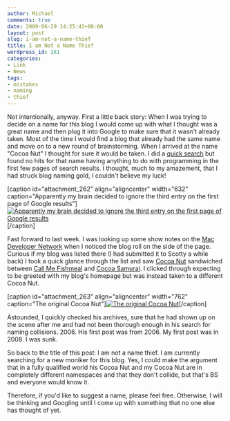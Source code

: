 ```yaml
---
author: Michael
comments: true
date: 2009-06-29 14:25:41+00:00
layout: post
slug: i-am-not-a-name-thief
title: I am Not a Name Thief
wordpress_id: 261
categories:
- Link
- News
tags:
- mistakes
- naming
- thief
---
```


Not intentionally, anyway.  First a little back story: When I was trying to decide on a name for this blog I would come up with what I thought was a great name and then plug it into Google to make sure that it wasn't already taken.  Most of the time I would find a blog that already had the same name and move on to a new round of brainstorming.  When I arrived at the name "Cocoa Nut" I thought for sure it would be taken.  I did a [quick search](http://www.google.com/search?q=%22cocoa+nut%22) but found no hits for that name having anything to do with programming in the first few pages of search results.  I thought, much to my amazement, that I had struck blog naming gold, I couldn't believe my luck!

[caption id="attachment_262" align="aligncenter" width="632" caption="Apparently my brain decided to ignore the third entry on the first page of Google results"][![Apparently my brain decided to ignore the third entry on the first page of Google results](http://fruitstandsoftware.com/blog/wp-content/uploads/2009/06/Cocoa-Nut-in-Google.png)](http://fruitstandsoftware.com/blog/2009/06/i-am-not-a-name-thief/cocoa-nut-in-google/)[/caption]

Fast forward to last week.  I was looking up some show notes on the [Mac Developer Network](http://www.mac-developer-network.com/) when I noticed the blog roll on the side of the page.  Curious if my blog was listed there (I had submitted it to Scotty a while back) I took a quick glance through the list and saw [Cocoa Nut](http://cocoa-nut.de/) sandwiched between [Call Me Fishmeal](http://www.wilshipley.com/blog/) and [Cocoa Samurai](http://cocoasamurai.blogspot.com/).  I clicked through expecting to be greeted with my blog's homepage but was instead taken to a different Cocoa Nut.

[caption id="attachment_263" align="aligncenter" width="762" caption="The original Cocoa Nut"][![The original Cocoa Nut](http://fruitstandsoftware.com/blog/wp-content/uploads/2009/06/Original-Cocoa-Nut-Header.png)](http://fruitstandsoftware.com/blog/2009/06/i-am-not-a-name-thief/original-cocoa-nut-header/)[/caption]

Astounded, I quickly checked his archives, sure that he had shown up on the scene after me and had not been thorough enough in his search for naming collisions.  2006.  His first post was from 2006.  My first post was in 2008.  I was sunk.

So back to the title of this post: I am not a name thief.  I am currently searching for a new moniker for this blog.  Yes, I could make the argument that in a fully qualified world his Cocoa Nut and my Cocoa Nut are in completely different namespaces and that they don't collide, but that's BS and everyone would know it.

Therefore, if you'd like to suggest a name, please feel free.  Otherwise, I will be thinking and Googling until I come up with something that no one else has thought of yet.
